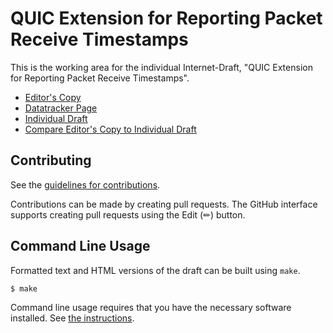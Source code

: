 # QUIC Extension for Reporting Packet Receive Timestamps

This is the working area for the individual Internet-Draft, "QUIC Extension for Reporting Packet Receive Timestamps".

* [Editor's Copy](https://wcsmith.github.io/draft-quic-receive-ts/#go.draft-smith-quic-receive-ts.html)
* [Datatracker Page](https://datatracker.ietf.org/doc/draft-smith-quic-receive-ts)
* [Individual Draft](https://datatracker.ietf.org/doc/html/draft-smith-quic-receive-ts)
* [Compare Editor's Copy to Individual Draft](https://wcsmith.github.io/draft-quic-receive-ts/#go.draft-smith-quic-receive-ts.diff)


## Contributing

See the
[guidelines for contributions](https://github.com/wcsmith/draft-quic-receive-ts/blob/main/CONTRIBUTING.md).

Contributions can be made by creating pull requests.
The GitHub interface supports creating pull requests using the Edit (✏) button.


## Command Line Usage

Formatted text and HTML versions of the draft can be built using `make`.

```sh
$ make
```

Command line usage requires that you have the necessary software installed.  See
[the instructions](https://github.com/martinthomson/i-d-template/blob/main/doc/SETUP.md).

